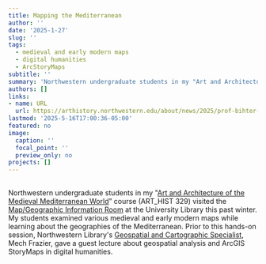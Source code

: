 ```yaml
---
title: Mapping the Mediterranean
author: ''
date: '2025-1-27'
slug: ''
tags:
  - medieval and early modern maps
  - digital humanities
  - ArcStoryMaps
subtitle: ''
summary: 'Northwestern undergraduate students in my "Art and Architecture of the Medieval Mediterranean World” course (ART_HIST 329) visited the Map/Geographic Information Room at the University Library this past winter.'
authors: []
links:
- name: URL
  url: https://arthistory.northwestern.edu/about/news/2025/prof-bihter-eseners-class-visited-the-university-library-to-examine-medieval-maps.html
lastmod: '2025-5-16T17:00:36-05:00'
featured: no
image:
  caption: ''
  focal_point: ''
  preview_only: no
projects: []
---
```


##

Northwestern undergraduate students in my "[Art and Architecture of the Medieval Mediterranean World](https://arthistory.northwestern.edu/about/news/2025/prof-bihter-eseners-class-visited-the-university-library-to-examine-medieval-maps.html)” course (ART_HIST 329) visited the [Map/Geographic Information Room](https://www.library.northwestern.edu/visit/maps/university-library-lower-level/) at the University Library this past winter. My students examined various medieval and early modern maps while learning about the geographies of the Mediterranean. Prior to this hands-on session, Northwestern Library's [Geospatial and Cartographic Specialist](https://www.library.northwestern.edu/research/scholarly/geospatial-and-data-services.html), Mech Frazier, gave a guest lecture about geospatial analysis and ArcGIS StoryMaps in digital humanities. 


